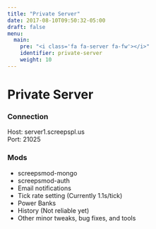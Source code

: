 ```yaml
---
title: "Private Server"
date: 2017-08-10T09:50:32-05:00
draft: false
menu:
  main:
    pre: "<i class='fa fa-server fa-fw'></i>"
    identifier: private-server
    weight: 10
---
```


# Private Server

### Connection

Host: server1.screepspl.us  
Port: 21025


### Mods

* screepsmod-mongo
* screepsmod-auth
* Email notifications 
* Tick rate setting (Currently 1.1s/tick)
* Power Banks
* History (Not reliable yet)
* Other minor tweaks, bug fixes, and tools

